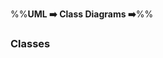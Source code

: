 <link rel="stylesheet" href="{{baseUrl}}/css/textbook.css">

<div class="website-content">

%%**UML :arrow_right: Class Diagrams :arrow_right:**%%

### Classes

<div id="main">

<include src="./what/topicPanel.md" />

</div>
</div>
